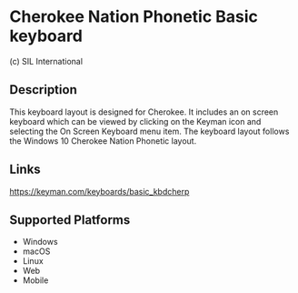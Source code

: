 Cherokee Nation Phonetic Basic keyboard
==============

(c) SIL International

Description
-----------

This keyboard layout is designed for Cherokee.  It includes an on screen keyboard 
which can be viewed by clicking on the Keyman icon and selecting the On Screen Keyboard menu 
item. The keyboard layout follows the Windows 10 Cherokee Nation Phonetic layout.

Links
-----
https://keyman.com/keyboards/basic_kbdcherp

Supported Platforms
-------------------
 * Windows
 * macOS
 * Linux
 * Web
 * Mobile
 

